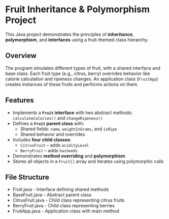 # Fruit Inheritance & Polymorphism Project

This Java project demonstrates the principles of **inheritance**, **polymorphism**, and **interfaces** using a fruit-themed class hierarchy.

## Overview

The program simulates different types of fruit, with a shared interface and base class. Each fruit type (e.g., citrus, berry) overrides behavior like calorie calculation and ripeness changes. An application class (`FruitApp`) creates instances of these fruits and performs actions on them.

## Features

- Implements a **`Fruit` interface** with two abstract methods: `calculateCalories()` and `changeRipeness()`
- Defines a **`Fruit` parent class** with:
  - Shared fields: `name`, `weightInGrams`, and `isRipe`
  - Shared behavior and overrides
- Includes **four child classes**:
  - `CitrusFruit` – adds `acidityLevel`
  - `BerryFruit` – adds `hasSeeds`
- Demonstrates **method overriding** and **polymorphism**
- Stores all objects in a `Fruit[]` array and iterates using polymorphic calls

## File Structure

- Fruit.java            - Interface defining shared methods
- BaseFruit.java        - Abstract parent class
- CitrusFruit.java      - Child class representing citrus fruits
- BerryFruit.java       - Child class representing berries
- FruitApp.java         - Application class with main method
